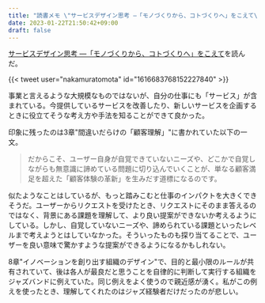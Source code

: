 ```yaml
---
title: "読書メモ \"サービスデザイン思考 ―「モノづくりから、コトづくりへ」をこえて\""
date: 2023-01-22T21:50:42+09:00
draft: false
---
```


[サービスデザイン思考 ―「モノづくりから、コトづくりへ」をこえて](https://amzn.asia/d/aV6qQv3)を読んだ。

{{< tweet user="nakamuratomota" id="1616683768152227840" >}}

事業と言えるような大規模なものではないが、自分の仕事にも「サービス」が含まれている。今提供しているサービスを改善したり、新しいサービスを企画するときに役立てそうな考え方や手法を知ることができて良かった。

印象に残ったのは3章"間違いだらけの「顧客理解」"に書かれていた以下の一文。

> だからこそ、ユーザー自身が自覚できていないニーズや、どこかで自覚しながらも無意識に諦めている問題に切り込んでいくことが、単なる顧客満足を超えた「顧客体験の革新」を生みだす道標になるのです。

似たようなことはしているが、もっと踏みこむと仕事のインパクトを大きくできそうだ。ユーザーからリクエストを受けたとき、リクエストにそのまま答えるのではなく、背景にある課題を理解して、より良い提案ができないか考えるようにしている。しかし、自覚していないニーズや、諦められている課題といったレベルまで考えようとはしていなかった。そういったものも探り当てることで、ユーザーを良い意味で驚かすような提案ができるようになるかもしれない。

8章"イノベーションを創り出す組織のデザイン"で、目的と最小限のルールが共有されていて、後は各人が最良だと思うことを自律的に判断して実行する組織をジャズバンドに例えていた。同じ例えをよく使うので親近感が湧く。私がこの例えを使ったとき、理解してくれたのはジャズ経験者だけだったのが悲しい。
